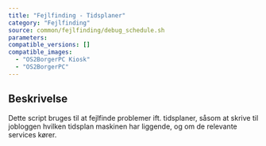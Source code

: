 ```yaml
---
title: "Fejlfinding - Tidsplaner"
category: "Fejlfinding"
source: common/fejlfinding/debug_schedule.sh
parameters:
compatible_versions: []
compatible_images:
  - "OS2BorgerPC Kiosk"
  - "OS2BorgerPC"
---
```


## Beskrivelse
Dette script bruges til at fejlfinde problemer ift. tidsplaner, såsom at skrive til jobloggen hvilken tidsplan maskinen har liggende, og om de relevante services kører.